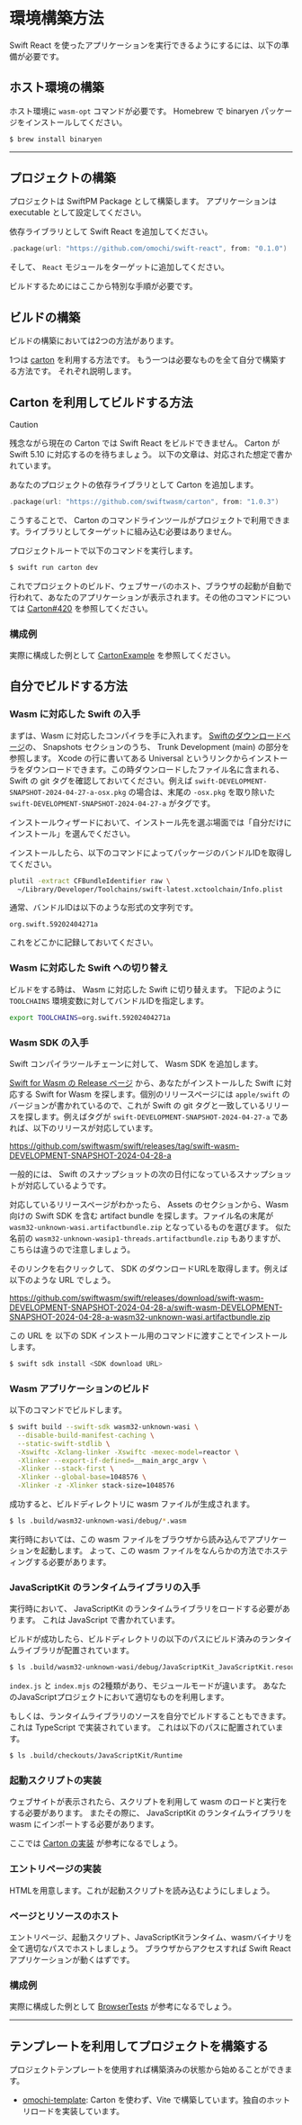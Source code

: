 # 環境構築方法

Swift React を使ったアプリケーションを実行できるようにするには、以下の準備が必要です。

## ホスト環境の構築

ホスト環境に `wasm-opt` コマンドが必要です。 Homebrew で binaryen パッケージをインストールしてください。

```sh
$ brew install binaryen
```

---

## プロジェクトの構築

プロジェクトは SwiftPM Package として構築します。
アプリケーションは executable として設定してください。

依存ライブラリとして Swift React を追加してください。

```swift
.package(url: "https://github.com/omochi/swift-react", from: "0.1.0")
```

そして、 `React` モジュールをターゲットに追加してください。

ビルドするためにはここから特別な手順が必要です。

## ビルドの構築

ビルドの構築においては2つの方法があります。

1つは [carton](https://github.com/swiftwasm/carton) を利用する方法です。
もう一つは必要なものを全て自分で構築する方法です。
それぞれ説明します。

## Carton を利用してビルドする方法

> [!CAUTION]
> 残念ながら現在の Carton では Swift React をビルドできません。
> Carton が Swift 5.10 に対応するのを待ちましょう。
> 以下の文章は、対応された想定で書かれています。

あなたのプロジェクトの依存ライブラリとして Carton を追加します。

```swift
.package(url: "https://github.com/swiftwasm/carton", from: "1.0.3")
```

こうすることで、 Carton のコマンドラインツールがプロジェクトで利用できます。ライブラリとしてターゲットに組み込む必要はありません。

プロジェクトルートで以下のコマンドを実行します。

```sh
$ swift run carton dev
```

これでプロジェクトのビルド、ウェブサーバのホスト、ブラウザの起動が自動で行われて、あなたのアプリケーションが表示されます。その他のコマンドについては [Carton#420](https://github.com/swiftwasm/carton/pull/420) を参照してください。

### 構成例

実際に構成した例として [CartonExample](../CartonExample) を参照してください。

## 自分でビルドする方法

### Wasm に対応した Swift の入手

まずは、Wasm に対応したコンパイラを手に入れます。
[Swiftのダウンロードページ](https://www.swift.org/download)の、 Snapshots セクションのうち、 Trunk Development (main) の部分を参照します。 Xcode の行に書いてある Universal というリンクからインストーラをダウンロードできます。この時ダウンロードしたファイル名に含まれる、 Swift の git タグを確認しておいてください。例えば `swift-DEVELOPMENT-SNAPSHOT-2024-04-27-a-osx.pkg` の場合は、末尾の `-osx.pkg` を取り除いた `swift-DEVELOPMENT-SNAPSHOT-2024-04-27-a` がタグです。

インストールウィザードにおいて、インストール先を選ぶ場面では「自分だけにインストール」を選んでください。

インストールしたら、以下のコマンドによってパッケージのバンドルIDを取得してください。

```sh
plutil -extract CFBundleIdentifier raw \
  ~/Library/Developer/Toolchains/swift-latest.xctoolchain/Info.plist
```

通常、バンドルIDは以下のような形式の文字列です。

```
org.swift.59202404271a
```

これをどこかに記録しておいてください。

### Wasm に対応した Swift への切り替え

ビルドをする時は、 Wasm に対応した Swift に切り替えます。
下記のように `TOOLCHAINS` 環境変数に対してバンドルIDを指定します。

```sh
export TOOLCHAINS=org.swift.59202404271a
```

### Wasm SDK の入手

Swift コンパイラツールチェーンに対して、 Wasm SDK を追加します。

[Swift for Wasm の Release ページ](https://github.com/swiftwasm/swift/releases) から、あなたがインストールした Swift に対応する Swift for Wasm を探します。個別のリリースページには `apple/swift` のバージョンが書かれているので、これが Swift の git タグと一致しているリリースを探します。例えばタグが `swift-DEVELOPMENT-SNAPSHOT-2024-04-27-a` であれば、以下のリリースが対応しています。

https://github.com/swiftwasm/swift/releases/tag/swift-wasm-DEVELOPMENT-SNAPSHOT-2024-04-28-a

一般的には、 Swift のスナップショットの次の日付になっているスナップショットが対応しているようです。

対応しているリリースページがわかったら、 Assets のセクションから、Wasm 向けの Swift SDK を含む artifact bundle を探します。ファイル名の末尾が `wasm32-unknown-wasi.artifactbundle.zip` となっているものを選びます。 似た名前の `wasm32-unknown-wasip1-threads.artifactbundle.zip` もありますが、こちらは違うので注意しましょう。

そのリンクを右クリックして、 SDK のダウンロードURLを取得します。例えば以下のような URL でしょう。

https://github.com/swiftwasm/swift/releases/download/swift-wasm-DEVELOPMENT-SNAPSHOT-2024-04-28-a/swift-wasm-DEVELOPMENT-SNAPSHOT-2024-04-28-a-wasm32-unknown-wasi.artifactbundle.zip

この URL を 以下の SDK インストール用のコマンドに渡すことでインストールします。

```sh
$ swift sdk install <SDK download URL>
```

### Wasm アプリケーションのビルド

以下のコマンドでビルドします。

```sh
$ swift build --swift-sdk wasm32-unknown-wasi \
  --disable-build-manifest-caching \
  --static-swift-stdlib \
  -Xswiftc -Xclang-linker -Xswiftc -mexec-model=reactor \
  -Xlinker --export-if-defined=__main_argc_argv \
  -Xlinker --stack-first \
  -Xlinker --global-base=1048576 \
  -Xlinker -z -Xlinker stack-size=1048576
```

成功すると、ビルドディレクトリに wasm ファイルが生成されます。

```sh
$ ls .build/wasm32-unknown-wasi/debug/*.wasm
```

実行時においては、この wasm ファイルをブラウザから読み込んでアプリケーションを起動します。
よって、この wasm ファイルをなんらかの方法でホスティングする必要があります。

### JavaScriptKit のランタイムライブラリの入手

実行時において、 JavaScriptKit のランタイムライブラリをロードする必要があります。
これは JavaScript で書かれています。

ビルドが成功したら、ビルドディレクトリの以下のパスにビルド済みのランタイムライブラリが配置されています。

```sh
$ ls .build/wasm32-unknown-wasi/debug/JavaScriptKit_JavaScriptKit.resources/Runtime
```

`index.js` と `index.mjs` の2種類があり、モジュールモードが違います。
あなたのJavaScriptプロジェクトにおいて適切なものを利用します。

もしくは、ランタイムライブラリのソースを自分でビルドすることもできます。
これは TypeScript で実装されています。
これは以下のパスに配置されています。

```sh
$ ls .build/checkouts/JavaScriptKit/Runtime
```

### 起動スクリプトの実装

ウェブサイトが表示されたら、スクリプトを利用して wasm のロードと実行をする必要があります。
またその際に、 JavaScriptKit のランタイムライブラリを wasm にインポートする必要があります。

ここでは [Carton の実装](https://github.com/swiftwasm/carton/blob/main/entrypoint/bundle.ts) が参考になるでしょう。

### エントリページの実装

HTMLを用意します。これが起動スクリプトを読み込むようにしましょう。

### ページとリソースのホスト

エントリページ、起動スクリプト、JavaScriptKitランタイム、wasmバイナリを全て適切なパスでホストしましょう。
ブラウザからアクセスすれば Swift React アプリケーションが動くはずです。

### 構成例

実際に構成した例として [BrowserTests](../BrowserTests) が参考になるでしょう。

---

## テンプレートを利用してプロジェクトを構築する

プロジェクトテンプレートを使用すれば構築済みの状態から始めることができます。

- [omochi-template](https://github.com/omochi/swift-react-omochi-template): Carton を使わず、Vite で構築しています。独自のホットリロードを実装しています。

